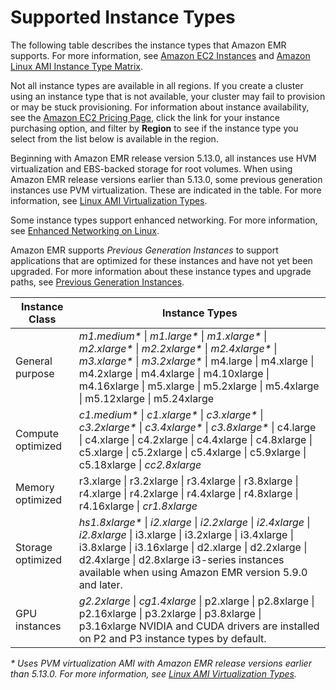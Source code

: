 # Supported Instance Types<a name="emr-supported-instance-types"></a>

The following table describes the instance types that Amazon EMR supports\. For more information, see [Amazon EC2 Instances](https://aws.amazon.com/ec2/instance-types/) and [Amazon Linux AMI Instance Type Matrix](https://aws.amazon.com/amazon-linux-ami/instance-type-matrix/)\.

Not all instance types are available in all regions\. If you create a cluster using an instance type that is not available, your cluster may fail to provision or may be stuck provisioning\. For information about instance availability, see the [Amazon EC2 Pricing Page](https://aws.amazon.com//ec2/pricing), click the link for your instance purchasing option, and filter by **Region** to see if the instance type you select from the list below is available in the region\.

Beginning with Amazon EMR release version 5\.13\.0, all instances use HVM virtualization and EBS\-backed storage for root volumes\. When using Amazon EMR release versions earlier than 5\.13\.0, some previous generation instances use PVM virtualization\. These are indicated in the table\. For more information, see [Linux AMI Virtualization Types](http://docs.aws.amazon.com/AWSEC2/latest/UserGuide/virtualization_types.html)\.

Some instance types support enhanced networking\. For more information, see [Enhanced Networking on Linux](http://docs.aws.amazon.com/AWSEC2/latest/UserGuide/enhanced-networking.html)\.

Amazon EMR supports *Previous Generation Instances* to support applications that are optimized for these instances and have not yet been upgraded\. For more information about these instance types and upgrade paths, see [Previous Generation Instances](https://aws.amazon.com/ec2/previous-generation)\. 


| Instance Class | Instance Types | 
| --- | --- | 
| General purpose |  *m1\.medium\** \| *m1\.large\** \| *m1\.xlarge\** \| *m2\.xlarge\** \| *m2\.2xlarge\** \| *m2\.4xlarge\** \| *m3\.xlarge\** \| *m3\.2xlarge\** \| m4\.large \| m4\.xlarge \| m4\.2xlarge \| m4\.4xlarge \| m4\.10xlarge \| m4\.16xlarge \| m5\.xlarge \| m5\.2xlarge \| m5\.4xlarge \| m5\.12xlarge \| m5\.24xlarge  | 
| Compute optimized |  *c1\.medium\** \| *c1\.xlarge\** \| *c3\.xlarge\** \| *c3\.2xlarge\** \| *c3\.4xlarge\** \| *c3\.8xlarge\** \| c4\.large \| c4\.xlarge \| c4\.2xlarge \| c4\.4xlarge \| c4\.8xlarge \| c5\.xlarge \| c5\.2xlarge \| c5\.4xlarge \| c5\.9xlarge \| c5\.18xlarge \| *cc2\.8xlarge*  | 
| Memory optimized |  r3\.xlarge \| r3\.2xlarge \| r3\.4xlarge \| r3\.8xlarge \| r4\.xlarge \| r4\.2xlarge \| r4\.4xlarge \| r4\.8xlarge \| r4\.16xlarge \| *cr1\.8xlarge*  | 
| Storage optimized |  *hs1\.8xlarge\** \| *i2\.xlarge* \| *i2\.2xlarge* \| *i2\.4xlarge* \| *i2\.8xlarge* \| i3\.xlarge \| i3\.2xlarge \| i3\.4xlarge \| i3\.8xlarge \| i3\.16xlarge \| d2\.xlarge \| d2\.2xlarge \| d2\.4xlarge \| d2\.8xlarge  i3\-series instances available when using Amazon EMR version 5\.9\.0 and later\.   | 
| GPU instances |  *g2\.2xlarge* \| *cg1\.4xlarge* \| p2\.xlarge \| p2\.8xlarge \| p2\.16xlarge \| p3\.2xlarge \| p3\.8xlarge \| p3\.16xlarge  NVIDIA and CUDA drivers are installed on P2 and P3 instance types by default\.  | 

*\* Uses PVM virtualization AMI with Amazon EMR release versions earlier than 5\.13\.0\. For more information, see [Linux AMI Virtualization Types](http://docs.aws.amazon.com/AWSEC2/latest/UserGuide/virtualization_types.html)\.*